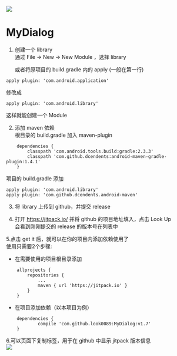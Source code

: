 [![](https://jitpack.io/v/look0089/MyDialog.svg)](https://jitpack.io/#look0089/MyDialog)
# MyDialog
1. 创建一个 library    
   通过 File -> New -> New Module ，选择 library    

   或者将原项目的 build.gradle 内的 apply (一般在第一行)

```
apply plugin: 'com.android.application'
```
   修改成
```
apply plugin: 'com.android.library'
```
   这样就能创建一个 Module    

2. 添加 maven 依赖    
   根目录的 build.gradle 加入 maven-plugin    
```
    dependencies {
        classpath 'com.android.tools.build:gradle:2.3.3'
        classpath 'com.github.dcendents:android-maven-gradle-plugin:1.4.1'
    }
```

   项目的 build.gradle 添加    
```
apply plugin: 'com.android.library'
apply plugin: 'com.github.dcendents.android-maven'
```

3. 将 library 上传到 github，并提交 release    

4. 打开 https://jitpack.io/ 并将 github 的项目地址填入，点击 Look Up    
   会看到刚刚提交的 release 的版本号在列表中    
 
5.点击 get it 后，就可以在你的项目内添加依赖使用了    
   使用只需要2个步骤:    
   - 在需要使用的项目根目录添加    
```
	allprojects {
		repositories {
			...
			maven { url 'https://jitpack.io' }
		}
	}
```
   - 在项目添加依赖（以本项目为例）    
```
	dependencies {
	        compile 'com.github.look0089:MyDialog:v1.7'
	}
```

6.可以页面下复制标签，用于在 github 中显示 jitpack 版本信息    
[![](https://jitpack.io/v/look0089/MyDialog.svg)](https://jitpack.io/#look0089/MyDialog)

